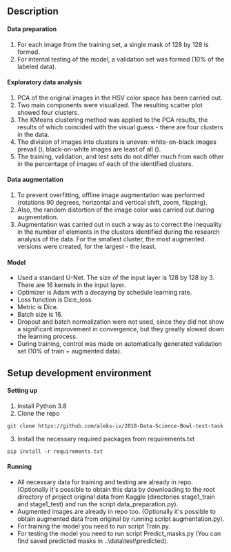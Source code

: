 ## Description
#### Data preparation
1) For each image from the training set, a single mask of 128 by 128 is formed.
2) For internal testing of the model, a validation set was formed (10% of the labeled data).
#### Exploratory data analysis
1) PCA of the original images in the HSV color space has been carried out.
2) Two main components were visualized. The resulting scatter plot showed four clusters.
3) The KMeans clustering method was applied to the PCA results, the results of which coincided with the visual guess - there are four clusters in the data.
4) The division of images into clusters is uneven: white-on-black images prevail (), black-on-white images are least of all ().
5) The training, validation, and test sets do not differ much from each other in the percentage of images of each of the identified clusters.
#### Data augmentation
1) To prevent overfitting, offline image augmentation was performed (rotations 90 degrees, horizontal and vertical shift, zoom, flipping).
2) Also, the random distortion of the image color was carried out during augmentation.
3) Augmentation was carried out in such a way as to correct the inequality in the number of elements in the clusters identified during the research analysis of the data. For the smallest cluster, the most augmented versions were created, for the largest - the least.
#### Model
* Used a standard U-Net. The size of the input layer is 128 by 128 by 3. There are 16 kernels in the input layer.
* Optimizer is Adam with a decaying by schedule learning rate.
* Loss function is Dice_loss.
* Metric is Dice.
* Batch size is 16.
* Dropout and batch normalization were not used, since they did not show a significant improvement in convergence, but they greatly slowed down the learning process.
* During training, control was made on automatically  generated validation set (10% of train + augmented data).
## Setup development environment
#### Setting up
1) Install Python 3.8
2) Clone the repo
```console
git clone https://github.com/aleks-iv/2018-Data-Science-Bowl-test-task
```
3) Install the necessary required packages from requirements.txt
```console
pip install -r requirements.txt
```
#### Running
* All necessary data for training and testing are already in repo. (Optionally it's possible to obtain this data by downloading to the root directory of project original data from Kaggle (directories stage1_train and stage1_test) and run the script data_preparation.py).
* Augmented images are already in repo too. (Optionally it's possible to obtain augmented data from original by running script augmentation.py).
* For training the model you need to run script Train.py.
* For testing the model you need to run script Predict_masks.py (You can find saved predicted masks in ..\data\test\predicted).
